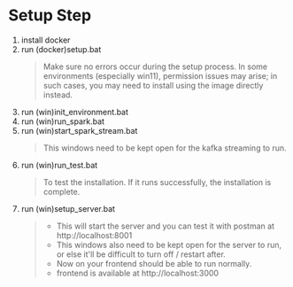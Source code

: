 # Setup Step
1. install docker
2. run (docker)setup.bat
    > Make sure no errors occur during the setup process. In some environments (especially win11), permission issues may arise; in such cases, you may need to install using the image directly instead. 
3. run (win)init_environment.bat
4. run (win)run_spark.bat
5. run (win)start_spark_stream.bat  
   > This windows need to be kept open for the kafka streaming to run.
6. run (win)run_test.bat 
   > To test the installation. If it runs successfully, the installation is complete.
7. run (win)setup_server.bat
   > - This will start the server and you can test it with postman at http://localhost:8001  
   > - This windows also need to be kept open for the server to run, or else it'll be difficult to turn off / restart after.
   > - Now on your frontend should be able to run normally.
   > - frontend is available at http://localhost:3000